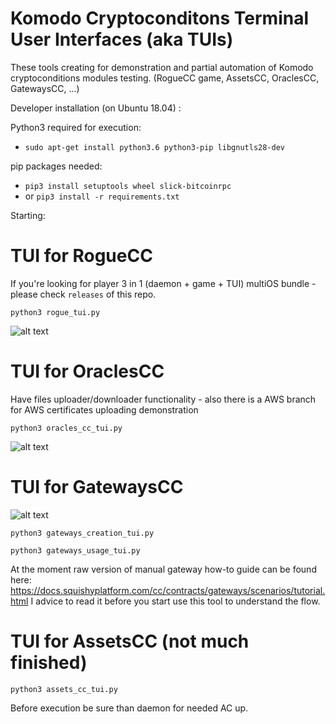# Komodo Cryptoconditons Terminal User Interfaces (aka TUIs)

These tools creating for demonstration and partial automation of Komodo cryptoconditions modules testing. (RogueCC game, AssetsCC, OraclesCC, GatewaysCC, ...)


Developer installation (on Ubuntu 18.04) :

Python3 required for execution:

*  `sudo apt-get install python3.6 python3-pip libgnutls28-dev`

pip packages needed:

* `pip3 install setuptools wheel slick-bitcoinrpc`
* or `pip3 install -r requirements.txt`

Starting: 

# TUI for RogueCC

If you're looking for player 3 in 1 (daemon + game + TUI) multiOS bundle - please check `releases` of this repo.

`python3 rogue_tui.py`

![alt text](https://i.imgur.com/gkcxMGt.png)

# TUI for OraclesCC

Have files uploader/downloader functionality - also there is a AWS branch for AWS certificates uploading demonstration

`python3 oracles_cc_tui.py`

![alt text](https://i.imgur.com/tfHwRqc.png)

# TUI for GatewaysCC

![alt text](https://i.imgur.com/c8DPfpp.png)

`python3 gateways_creation_tui.py`

`python3 gateways_usage_tui.py`

At the moment raw version of manual gateway how-to guide can be found here: https://docs.squishyplatform.com/cc/contracts/gateways/scenarios/tutorial.html I advice to read it before you start use this tool to understand the flow.

# TUI for AssetsCC (not much finished)

`python3 assets_cc_tui.py`

Before execution be sure than daemon for needed AC up.



